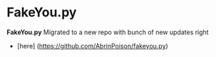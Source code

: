 # FakeYou.py

**FakeYou.py** Migrated to a new repo with bunch of new updates right

- [here] (https://github.com/AbrinPoison/fakeyou.py)
